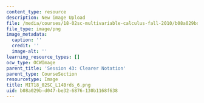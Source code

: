 ```yaml
---
content_type: resource
description: New image Upload
file: /media/courses/18-02sc-multivariable-calculus-fall-2010/b08a029bd047be326876130b1168f638_MIT18_02SC_L14Brds_6.png
file_type: image/png
image_metadata:
  caption: ''
  credit: ''
  image-alt: ''
learning_resource_types: []
ocw_type: OCWImage
parent_title: 'Session 43: Clearer Notation'
parent_type: CourseSection
resourcetype: Image
title: MIT18_02SC_L14Brds_6.png
uid: b08a029b-d047-be32-6876-130b1168f638
---
```

